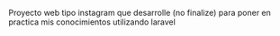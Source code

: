 Proyecto web tipo instagram que desarrolle (no finalize) para poner en practica mis conocimientos utilizando laravel
